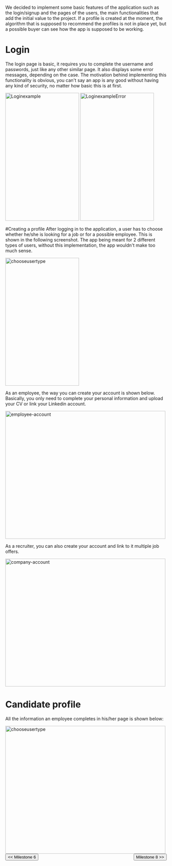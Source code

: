 We decided to implement some basic features of the application such as the login/signup and the pages of the users, the main functionalities that add the initial value to the project. If a profile is created at the moment, the algorithm that is supposed to recommend the profiles is not in place yet, but a possible buyer can see how the app is supposed to be working.


# Login
The login page is basic, it requires you to complete the username and passwords, just like any other similar page. It also displays some error messages, depending on the case. The motivation behind implementing this functionality is obvious, you can't say an app is any good without having any kind of security, no matter how basic this is at first.
<div id='soloImg'>
    <img src="/connect.github.io/images/MVP/login.png" alt="Loginexample" height="400" width="230">
    <img src="/connect.github.io/images/MVP/login-error.png" alt="LoginexampleError" height="400" width="230">
<div>


#Creating a profile
After logging in to the application, a user has to choose whether he/she is looking for a job or for a possible employee. This is shown in the following screenshot. The app being meant for 2 different types of users, without this implementation, the app wouldn't make too much sense.
<div id="soloImg">
  <img src="/connect.github.io/images/MVP/choose-profile-type.png" alt="chooseusertype" height="400" width="230">
</div>


As an employee, the way you can create your account is shown below. Basically, you only need to complete your personal information and upload your CV or link your Linkedin account.
<div id="soloImg">
  <img src="/connect.github.io/images/MVP/create-employee-account.png" alt="employee-account" height="400" width="500">
</div>


As a recruiter, you can also create your account and link to it multiple job offers.
<div id="soloImg">
  <img src="/connect.github.io/images/MVP/create-company-account.png" alt="company-account" height="400" width="500">
</div>


# Candidate profile
All the information an employee completes in his/her page is shown below:
<div id="soloImg">
  <img src="/connect.github.io/images/MVP/candidate-profile.png" alt="chooseusertype" height="400" width="500">
</div>


<div style="display:inline; float:left">
<input type="button" class="button" value="<< Milestone 6" onclick="window.location.href='milestone6.html'" />
</div>
<div style="display:inline; float:right">
<input type="button" class="button" value="Milestone 8 >>" onclick="window.location.href='milestone8.html'" />
</div>

